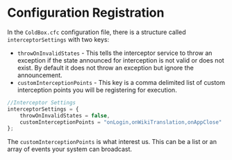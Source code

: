 # Configuration Registration

In the `ColdBox.cfc` configuration file, there is a structure called `interceptorSettings` with two keys:

* `throwOnInvalidStates` - This tells the interceptor service to throw an exception if the state announced for interception is not valid or does not exist. By default it does not throw an exception but ignore the announcement.
* `customInterceptionPoints` - This key is a comma delimited list of custom interception points you will be registering for execution.


```js
//Interceptor Settings
interceptorSettings = {
	throwOnInvalidStates = false,
	customInterceptionPoints = "onLogin,onWikiTranslation,onAppClose"
};
```

The `customInterceptionPoints` is what interest us.  This can be a list or an array of events your system can broadcast.